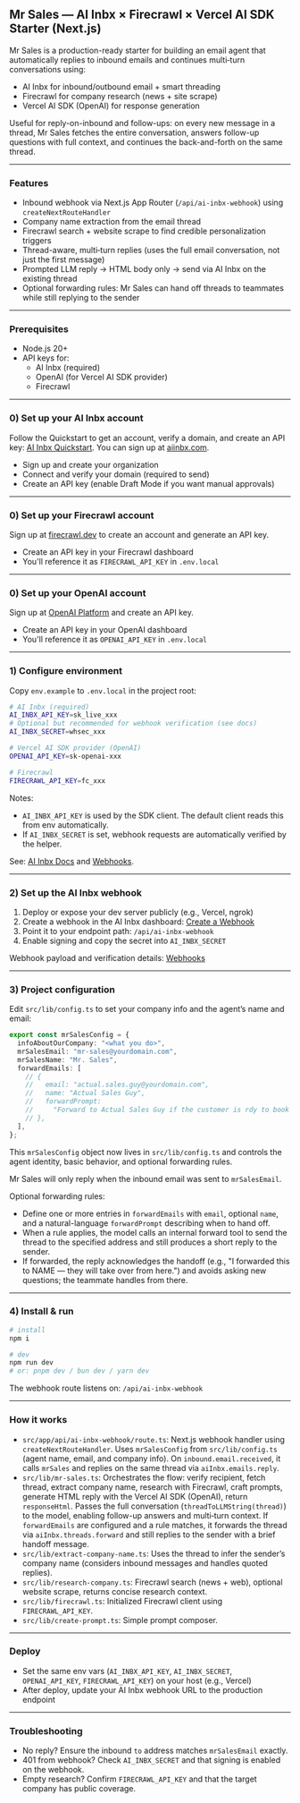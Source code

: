 ## Mr Sales — AI Inbx × Firecrawl × Vercel AI SDK Starter (Next.js)

Mr Sales is a production-ready starter for building an email agent that automatically replies to inbound emails and continues multi‑turn conversations using:

- AI Inbx for inbound/outbound email + smart threading
- Firecrawl for company research (news + site scrape)
- Vercel AI SDK (OpenAI) for response generation

Useful for reply-on-inbound and follow-ups: on every new message in a thread, Mr Sales fetches the entire conversation, answers follow-up questions with full context, and continues the back-and-forth on the same thread.

---

### Features

- Inbound webhook via Next.js App Router (`/api/ai-inbx-webhook`) using `createNextRouteHandler`
- Company name extraction from the email thread
- Firecrawl search + website scrape to find credible personalization triggers
- Thread-aware, multi‑turn replies (uses the full email conversation, not just the first message)
- Prompted LLM reply → HTML body only → send via AI Inbx on the existing thread
 - Optional forwarding rules: Mr Sales can hand off threads to teammates while still replying to the sender

---

### Prerequisites

- Node.js 20+
- API keys for:
  - AI Inbx (required)
  - OpenAI (for Vercel AI SDK provider)
  - Firecrawl

---

### 0) Set up your AI Inbx account

Follow the Quickstart to get an account, verify a domain, and create an API key: [AI Inbx Quickstart](https://docs.aiinbx.com/quickstart). You can sign up at [aiinbx.com](https://aiinbx.com).

- Sign up and create your organization
- Connect and verify your domain (required to send)
- Create an API key (enable Draft Mode if you want manual approvals)

---

### 0) Set up your Firecrawl account

Sign up at [firecrawl.dev](https://firecrawl.dev) to create an account and generate an API key.

- Create an API key in your Firecrawl dashboard
- You'll reference it as `FIRECRAWL_API_KEY` in `.env.local`

---

### 0) Set up your OpenAI account

Sign up at [OpenAI Platform](https://platform.openai.com/) and create an API key.

- Create an API key in your OpenAI dashboard
- You'll reference it as `OPENAI_API_KEY` in `.env.local`

---

### 1) Configure environment

Copy `env.example` to `.env.local` in the project root:

```bash
# AI Inbx (required)
AI_INBX_API_KEY=sk_live_xxx
# Optional but recommended for webhook verification (see docs)
AI_INBX_SECRET=whsec_xxx

# Vercel AI SDK provider (OpenAI)
OPENAI_API_KEY=sk-openai-xxx

# Firecrawl
FIRECRAWL_API_KEY=fc_xxx
```

Notes:
- `AI_INBX_API_KEY` is used by the SDK client. The default client reads this from env automatically.
- If `AI_INBX_SECRET` is set, webhook requests are automatically verified by the helper.

See: [AI Inbx Docs](https://docs.aiinbx.com/) and [Webhooks](https://docs.aiinbx.com/webhooks).

---

### 2) Set up the AI Inbx webhook

1. Deploy or expose your dev server publicly (e.g., Vercel, ngrok)
2. Create a webhook in the AI Inbx dashboard: [Create a Webhook](https://aiinbx.com/start/webhooks)
3. Point it to your endpoint path: `/api/ai-inbx-webhook`
4. Enable signing and copy the secret into `AI_INBX_SECRET`

Webhook payload and verification details: [Webhooks](https://docs.aiinbx.com/webhooks)

---

### 3) Project configuration

Edit `src/lib/config.ts` to set your company info and the agent’s name and email:

```ts
export const mrSalesConfig = {
  infoAboutOurCompany: "<what you do>",
  mrSalesEmail: "mr-sales@yourdomain.com",
  mrSalesName: "Mr. Sales",
  forwardEmails: [
    // {
    //   email: "actual.sales.guy@yourdomain.com",
    //   name: "Actual Sales Guy",
    //   forwardPrompt:
    //     "Forward to Actual Sales Guy if the customer is rdy to book a call. Dont confirm any times or dates, just forward to Actual Sales Guy he will take over from there.",
    // },
  ],
};
```

This `mrSalesConfig` object now lives in `src/lib/config.ts` and controls the agent identity, basic behavior, and optional forwarding rules.

Mr Sales will only reply when the inbound email was sent to `mrSalesEmail`.

Optional forwarding rules:
- Define one or more entries in `forwardEmails` with `email`, optional `name`, and a natural-language `forwardPrompt` describing when to hand off.
- When a rule applies, the model calls an internal forward tool to send the thread to the specified address and still produces a short reply to the sender.
- If forwarded, the reply acknowledges the handoff (e.g., "I forwarded this to NAME — they will take over from here.") and avoids asking new questions; the teammate handles from there.

---

### 4) Install & run

```bash
# install
npm i

# dev
npm run dev
# or: pnpm dev / bun dev / yarn dev
```

The webhook route listens on: `/api/ai-inbx-webhook`

---

### How it works

- `src/app/api/ai-inbx-webhook/route.ts`: Next.js webhook handler using `createNextRouteHandler`. Uses `mrSalesConfig` from `src/lib/config.ts` (agent name, email, and company info). On `inbound.email.received`, it calls `mrSales` and replies on the same thread via `aiInbx.emails.reply`.
- `src/lib/mr-sales.ts`: Orchestrates the flow: verify recipient, fetch thread, extract company name, research with Firecrawl, craft prompts, generate HTML reply with the Vercel AI SDK (OpenAI), return `responseHtml`. Passes the full conversation (`threadToLLMString(thread)`) to the model, enabling follow-up answers and multi‑turn context. If `forwardEmails` are configured and a rule matches, it forwards the thread via `aiInbx.threads.forward` and still replies to the sender with a brief handoff message.
- `src/lib/extract-company-name.ts`: Uses the thread to infer the sender’s company name (considers inbound messages and handles quoted replies).
- `src/lib/research-company.ts`: Firecrawl search (news + web), optional website scrape, returns concise research context.
- `src/lib/firecrawl.ts`: Initialized Firecrawl client using `FIRECRAWL_API_KEY`.
- `src/lib/create-prompt.ts`: Simple prompt composer.

---

### Deploy

- Set the same env vars (`AI_INBX_API_KEY`, `AI_INBX_SECRET`, `OPENAI_API_KEY`, `FIRECRAWL_API_KEY`) on your host (e.g., Vercel)
- After deploy, update your AI Inbx webhook URL to the production endpoint

---

### Troubleshooting

- No reply? Ensure the inbound `to` address matches `mrSalesEmail` exactly.
- 401 from webhook? Check `AI_INBX_SECRET` and that signing is enabled on the webhook.
- Empty research? Confirm `FIRECRAWL_API_KEY` and that the target company has public coverage.